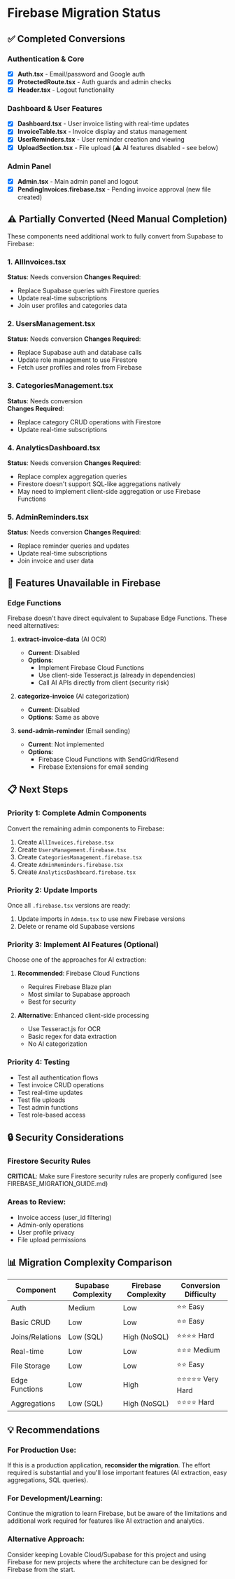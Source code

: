 # Firebase Migration Status

## ✅ Completed Conversions

### Authentication & Core
- [x] **Auth.tsx** - Email/password and Google auth
- [x] **ProtectedRoute.tsx** - Auth guards and admin checks
- [x] **Header.tsx** - Logout functionality

### Dashboard & User Features  
- [x] **Dashboard.tsx** - User invoice listing with real-time updates
- [x] **InvoiceTable.tsx** - Invoice display and status management
- [x] **UserReminders.tsx** - User reminder creation and viewing
- [x] **UploadSection.tsx** - File upload (⚠️ AI features disabled - see below)

### Admin Panel
- [x] **Admin.tsx** - Main admin panel and logout
- [x] **PendingInvoices.firebase.tsx** - Pending invoice approval (new file created)

## ⚠️ Partially Converted (Need Manual Completion)

These components need additional work to fully convert from Supabase to Firebase:

### 1. AllInvoices.tsx
**Status**: Needs conversion
**Changes Required**:
- Replace Supabase queries with Firestore queries
- Update real-time subscriptions
- Join user profiles and categories data

### 2. UsersManagement.tsx  
**Status**: Needs conversion
**Changes Required**:
- Replace Supabase auth and database calls
- Update role management to use Firestore
- Fetch user profiles and roles from Firebase

### 3. CategoriesManagement.tsx
**Status**: Needs conversion  
**Changes Required**:
- Replace category CRUD operations with Firestore
- Update real-time subscriptions

### 4. AnalyticsDashboard.tsx
**Status**: Needs conversion
**Changes Required**:
- Replace complex aggregation queries
- Firestore doesn't support SQL-like aggregations natively
- May need to implement client-side aggregation or use Firebase Functions

### 5. AdminReminders.tsx
**Status**: Needs conversion
**Changes Required**:
- Replace reminder queries and updates
- Update real-time subscriptions
- Join invoice and user data

## 🚫 Features Unavailable in Firebase

### Edge Functions
Firebase doesn't have direct equivalent to Supabase Edge Functions. These need alternatives:

1. **extract-invoice-data** (AI OCR)
   - **Current**: Disabled
   - **Options**:
     - Implement Firebase Cloud Functions
     - Use client-side Tesseract.js (already in dependencies)
     - Call AI APIs directly from client (security risk)

2. **categorize-invoice** (AI categorization)
   - **Current**: Disabled
   - **Options**: Same as above

3. **send-admin-reminder** (Email sending)
   - **Current**: Not implemented  
   - **Options**:
     - Firebase Cloud Functions with SendGrid/Resend
     - Firebase Extensions for email sending

## 📋 Next Steps

### Priority 1: Complete Admin Components
Convert the remaining admin components to Firebase:
1. Create `AllInvoices.firebase.tsx`
2. Create `UsersManagement.firebase.tsx`
3. Create `CategoriesManagement.firebase.tsx`
4. Create `AdminReminders.firebase.tsx`
5. Create `AnalyticsDashboard.firebase.tsx`

### Priority 2: Update Imports
Once all `.firebase.tsx` versions are ready:
1. Update imports in `Admin.tsx` to use new Firebase versions
2. Delete or rename old Supabase versions

### Priority 3: Implement AI Features (Optional)
Choose one of the approaches for AI extraction:
1. **Recommended**: Firebase Cloud Functions
   - Requires Firebase Blaze plan
   - Most similar to Supabase approach
   - Best for security

2. **Alternative**: Enhanced client-side processing
   - Use Tesseract.js for OCR
   - Basic regex for data extraction
   - No AI categorization

### Priority 4: Testing
- Test all authentication flows
- Test invoice CRUD operations
- Test real-time updates
- Test file uploads
- Test admin functions
- Test role-based access

## 🔒 Security Considerations

### Firestore Security Rules
**CRITICAL**: Make sure Firestore security rules are properly configured (see FIREBASE_MIGRATION_GUIDE.md)

### Areas to Review:
- Invoice access (user_id filtering)
- Admin-only operations
- User profile privacy
- File upload permissions

## 📊 Migration Complexity Comparison

| Component | Supabase Complexity | Firebase Complexity | Conversion Difficulty |
|-----------|---------------------|---------------------|----------------------|
| Auth | Medium | Low | ⭐⭐ Easy |
| Basic CRUD | Low | Low | ⭐⭐ Easy |
| Joins/Relations | Low (SQL) | High (NoSQL) | ⭐⭐⭐⭐ Hard |
| Real-time | Low | Low | ⭐⭐⭐ Medium |
| File Storage | Low | Low | ⭐⭐ Easy |
| Edge Functions | Low | High | ⭐⭐⭐⭐⭐ Very Hard |
| Aggregations | Low (SQL) | High (NoSQL) | ⭐⭐⭐⭐ Hard |

## 💡 Recommendations

### For Production Use:
If this is a production application, **reconsider the migration**. The effort required is substantial and you'll lose important features (AI extraction, easy aggregations, SQL queries).

### For Development/Learning:
Continue the migration to learn Firebase, but be aware of the limitations and additional work required for features like AI extraction and analytics.

### Alternative Approach:
Consider keeping Lovable Cloud/Supabase for this project and using Firebase for new projects where the architecture can be designed for Firebase from the start.
